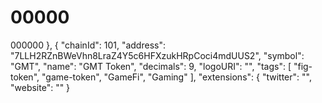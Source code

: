 # 00000
000000
  },
    {
      "chainId": 101,
      "address": "7LLH2RZnBWeVhn8LraZ4Y5c6HFXzukHRpCoci4mdUUS2",
      "symbol": "GMT",
      "name": "GMT Token",
      "decimals": 9,
      "logoURI": "",
      "tags": [
        "fig-token",
        "game-token",
        "GameFi",
        "Gaming"
      ],
      "extensions": {
        "twitter": "",
        "website": ""
      }
